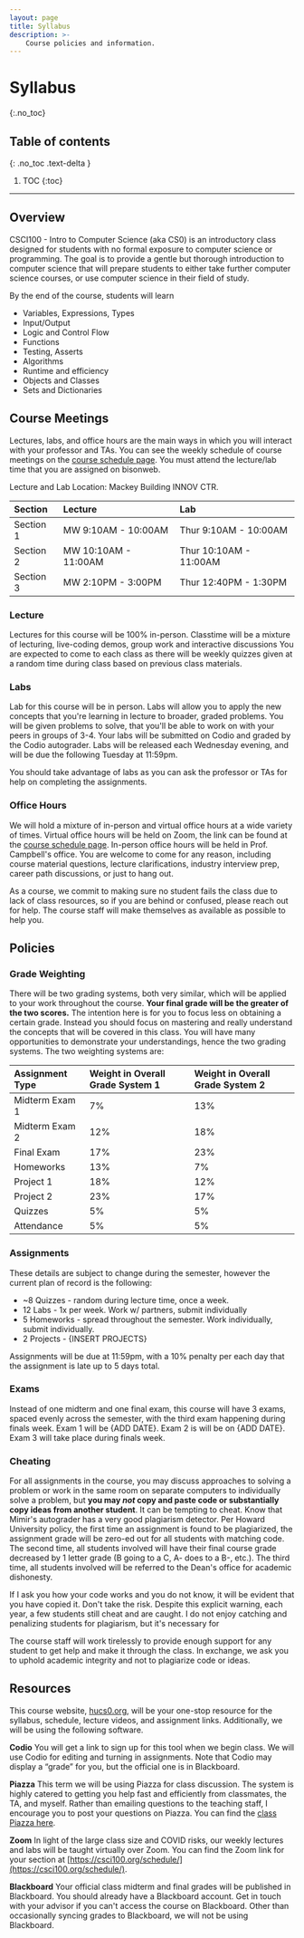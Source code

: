 ```yaml
---
layout: page
title: Syllabus
description: >-
    Course policies and information.
---
```


# Syllabus
{:.no_toc}

## Table of contents
{: .no_toc .text-delta }

1. TOC
{:toc}

---
## Overview
CSCI100 - Intro to Computer Science (aka CS0) is an introductory class designed for students with no formal exposure to computer science or programming. The goal is to provide a gentle but thorough introduction to computer science that will prepare students to either take further computer science courses, or use computer science in their field of study.

By the end of the course, students will learn
 - Variables, Expressions, Types
 - Input/Output
 - Logic and Control Flow
 - Functions
 - Testing, Asserts
 - Algorithms
 - Runtime and efficiency
 - Objects and Classes
 - Sets and Dictionaries

## Course Meetings
Lectures, labs, and office hours are the main ways in which you will interact with your professor and TAs. You can see the weekly schedule of course meetings on the [course schedule page](schedule.md). You must attend the lecture/lab time that you are assigned on bisonweb. 


Lecture and Lab Location: Mackey Building INNOV CTR.

| Section | Lecture| Lab |
|:-------------|:------|:------|
| Section 1 |  MW 9:10AM - 10:00AM | Thur 9:10AM - 10:00AM |
| Section 2 |  MW 10:10AM - 11:00AM | Thur 10:10AM - 11:00AM |
| Section 3 |  MW 2:10PM - 3:00PM | Thur 12:40PM - 1:30PM |

### Lecture
Lectures for this course will be 100% in-person. Classtime will be a mixture of lecturing, live-coding demos, group work and interactive discussions You are expected to come to each class as there will be weekly quizzes given at a random time during class based on previous class materials. 


### Labs
Lab for this course will be in person. Labs will allow you to apply the new concepts that you're learning in lecture to broader, graded problems. You will be given problems to solve, that you'll be able to work on with your peers in groups of 3-4. Your labs will be submitted on Codio and graded by the Codio autograder. Labs will be released each Wednesday evening, and will be due the following Tuesday at 11:59pm. 

You should take advantage of labs as you can ask the professor or TAs for help on completing the assignments. 

### Office Hours

We will hold a mixture of in-person and virtual office hours at a wide variety of times. Virtual office hours will be held on Zoom, the link can be found at the [course schedule page](schedule.md). In-person office hours will be held in Prof. Campbell's office. You are welcome to come for any reason, including course material questions, lecture clarifications, industry interview prep, career path discussions, or just to hang out. 

As a course, we commit to making sure no student fails the class due to lack of class resources, so if you are behind or confused, please reach out for help. The course staff will make themselves as available as possible to help you.

## Policies

### Grade Weighting

There will be two grading systems, both very similar, which will be applied to your work throughout the course. **Your final grade will be the greater of the two scores.** The intention here is for you to focus less on obtaining a certain grade. Instead you should focus on mastering and really understand the concepts that will be covered in this class. You will have many opportunities to demonstrate your understandings, hence the two grading systems. The two weighting systems are:

| Assignment Type | Weight in Overall Grade System 1 | Weight in Overall Grade System 2 |
|:-------------|:------|:------|
| Midterm Exam 1 |  7%  | 13% |
| Midterm Exam 2 | 12%  | 18% |
| Final Exam | 17% | 23% |
| Homeworks | 13% | 7% |
| Project 1 | 18% | 12% |
| Project 2 | 23% | 17% |
| Quizzes | 5% | 5% |
| Attendance | 5% | 5% |

### Assignments
These details are subject to change during the semester, however the current plan of record is the following:

- ~8 Quizzes - random during lecture time, once a week. 
- 12 Labs - 1x per week. Work w/ partners, submit individually
- 5 Homeworks - spread throughout the semester. Work individually, submit individually.
- 2 Projects - {INSERT PROJECTS}

Assignments will be due at 11:59pm, with a 10% penalty per each day that the assignment is late up to 5 days total.

### Exams
Instead of one midterm and one final exam, this course will have 3 exams, spaced evenly across the semester, with the third exam happening during finals week. Exam 1 will be {ADD DATE}. Exam 2 is will be on {ADD DATE}. Exam 3 will take place during finals week. 

### Cheating

For all assignments in the course, you may discuss approaches to solving a problem or work in the same room on separate computers to individually solve a problem, but **you may *not* copy and paste code or substantially copy ideas from another student**. It can be tempting to cheat. Know that Mimir's autograder has a very good plagiarism detector. Per Howard University policy, the first time an assignment is found to be plagiarized, the assignment grade will be zero-ed out for all students with matching code. The second time, all students involved will have their final course grade decreased by 1 letter grade (B going to a C, A- does to a B-, etc.). The third time, all students involved will be referred to the Dean's office for academic dishonesty. 

If I ask you how your code works and you do not know, it will be evident that you have copied it. Don't take the risk. Despite this explicit warning, each year, a few students still cheat and are caught. I do not enjoy catching and penalizing students for plagiarism, but it's necessary for 

The course staff will work tirelessly to provide enough support for any student to get help and make it through the class. In exchange, we ask you to uphold academic integrity and not to plagiarize code or ideas.

## Resources

This course website, [hucs0.org](https://www.hucs0.org), will be your one-stop resource for the syllabus, schedule, lecture videos, and assignment links. Additionally, we will be using the following software.

**Codio**
You will get a link to sign up for this tool when we begin class. We will use Codio for editing and turning in assignments. Note that Codio may display a “grade” for you, but the official one is in Blackboard.

**Piazza**
This term we will be using Piazza for class discussion. The system is highly catered to getting you help fast and efficiently from classmates, the TA, and myself. Rather than emailing questions to the teaching staff, I encourage you to post your questions on Piazza. You can find the [class Piazza here](https://piazza.com/howard/fall2021/csci100/home).

**Zoom**
In light of the large class size and COVID risks, our weekly lectures and labs will be taught virtually over Zoom. You can find the Zoom link for your section at [https://csci100.org/schedule/](https://csci100.org/schedule/).

**Blackboard**
Your official class midterm and final grades will be published in Blackboard. You should already have a Blackboard account. Get in touch with your advisor if you can't access the course on Blackboard. Other than occasionally syncing grades to Blackboard, we will not be using Blackboard.
